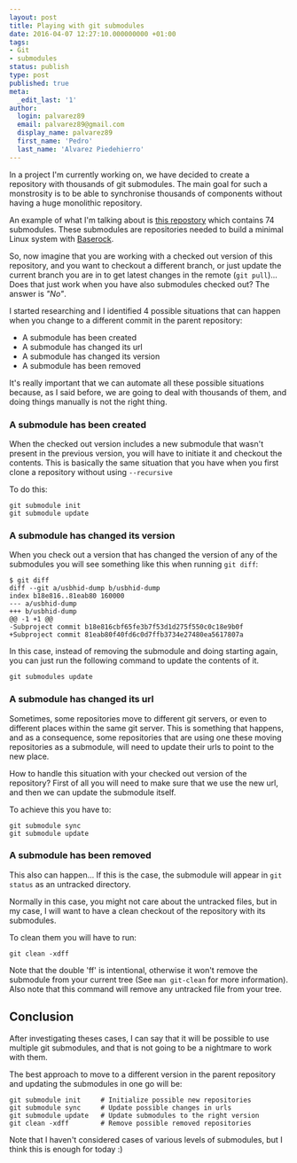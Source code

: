 ```yaml
---
layout: post
title: Playing with git submodules
date: 2016-04-07 12:27:10.000000000 +01:00
tags:
- Git
- submodules
status: publish
type: post
published: true
meta:
  _edit_last: '1'
author:
  login: palvarez89
  email: palvarez89@gmail.com
  display_name: palvarez89
  first_name: 'Pedro'
  last_name: 'Alvarez Piedehierro'
---
```



In a project I'm currently working on, we have decided to create a repository
with thousands of git submodules. The main goal for such a monstrosity is to
be able to synchronise thousands of components without having a huge monolithic
repository.

An example of what I'm talking about is [this repostory] which contains
74 submodules. These submodules are repositories needed to build a minimal
Linux system with [Baserock].

[this repostory]: https://github.com/ssssam/baserock-minimal-system-submodules-example
[Baserock]: http://wiki.baserock.org/

So, now imagine that you are working with a checked out version of this repository,
and you want to checkout a different branch, or just update the current branch
you are in to get latest changes in the remote (`git pull`)... Does that just
work when you have also submodules checked out? The answer is *"No"*.

I started researching and I identified 4 possible situations that can
happen when you change to a different commit in the parent repository:

* A submodule has been created
* A submodule has changed its url
* A submodule has changed its version
* A submodule has been removed

<!--more-->


It's really important that we can automate all these possible situations because,
as I said before, we are going to deal with thousands of them, and doing things
manually is not the right thing.


### A submodule has been created

When the checked out version includes a new submodule that wasn't present in
the previous version, you will have to initiate it and checkout the contents.
This is basically the same situation that you have when you first clone
a repository without using `--recursive`

To do this:

    git submodule init
    git submodule update


### A submodule has changed its version

When you check out a version that has changed the version of any of the
submodules you will see something like this when running `git diff`:

    $ git diff
    diff --git a/usbhid-dump b/usbhid-dump
    index b18e816..81eab80 160000
    --- a/usbhid-dump
    +++ b/usbhid-dump
    @@ -1 +1 @@
    -Subproject commit b18e816cbf65fe3b7f53d1d275f550c0c18e9b0f
    +Subproject commit 81eab80f40fd6c0d7ffb3734e27480ea5617807a


In this case, instead of removing the submodule and doing starting again,
you can just run the following command to update the contents of it.

    git submodules update


### A submodule has changed its url

Sometimes, some repositories move to  different git servers, or even to different
places within the same git server. This is something that happens, and as
a consequence, some repositories that are using one these moving repositories
as a submodule, will need to update their urls to point to the new place.

How to handle this situation with your checked out version of the repository?
First of all you will need to make sure that we use the new url, and then we can
update the submodule itself.

To achieve this you have to:

    git submodule sync
    git submodule update


### A submodule has been removed

This also can happen... If this is the case, the submodule will appear in
`git status` as an untracked directory.

Normally in this case, you might not care about the untracked files, but
in my case, I will want to have a clean checkout of the repository with its
submodules.

To clean them you will have to run:

    git clean -xdff

Note that the double 'ff' is intentional, otherwise it won't remove the
submodule from your current tree (See `man git-clean` for more information).
Also note that this command will remove any untracked file from your tree.


## Conclusion

After investigating theses cases, I can say that it will be possible to use
multiple git submodules, and that is not going to be a nightmare to work with
them.

The best approach to move to a different version in the parent repository
and updating the submodules in one go will be:

    git submodule init     # Initialize possible new repositories
    git submodule sync     # Update possible changes in urls
    git submodule update   # Update submodules to the right version
    git clean -xdff        # Remove possible removed repositories

Note that I haven't considered cases of various levels of submodules, but
I think this is enough for today :)
